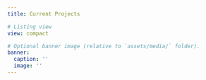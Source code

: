```yaml
---
title: Current Projects

# Listing view
view: compact

# Optional banner image (relative to `assets/media/` folder).
banner:
  caption: ''
  image: ''
---
```

